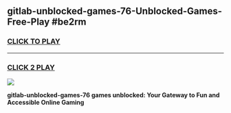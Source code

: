 
## gitlab-unblocked-games-76-Unblocked-Games-Free-Play #be2rm
<h3>
<a href="https://us.freeplayer.one?title=gitlab-unblocked-games-76&ref=9M">CLICK TO PLAY</a></h3>
<hr>

<h3>
<a href="https://us.freeplayer.one?title=gitlab-unblocked-games-76&ref=9M">CLICK 2 PLAY</a>
  
</h3>

<a href="https://us.freeplayer.one?title=gitlab-unblocked-games-76&ref=9M"><img src="https://clearcache.store/games.png"></a>


**gitlab-unblocked-games-76 games unblocked: Your Gateway to Fun and Accessible Online Gaming**
